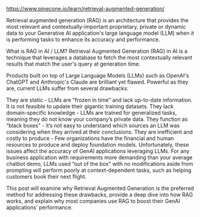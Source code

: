 

https://www.pinecone.io/learn/retrieval-augmented-generation/


Retrieval augmented generation (RAG) is an architecture that provides the most relevant and contextually-important proprietary, private or dynamic data to your Generative AI application's large language model (LLM) when it is performing tasks to enhance its accuracy and performance.

What is RAG in AI / LLM?
Retrieval Augmented Generation (RAG) in AI is a technique that leverages a database to fetch the most contextually relevant results that match the user's query at generation time.

Products built on top of Large Language Models (LLMs) such as OpenAI's ChatGPT and Anthropic's Claude are brilliant yet flawed. Powerful as they are, current LLMs suffer from several drawbacks:

They are static - LLMs are “frozen in time” and lack up-to-date information. It is not feasible to update their gigantic training datasets.
They lack domain-specific knowledge - LLMs are trained for generalized tasks, meaning they do not know your company’s private data.
They function as “black boxes” - it’s not easy to understand which sources an LLM was considering when they arrived at their conclusions.
They are inefficient and costly to produce - Few organizations have the financial and human resources to produce and deploy foundation models.
Unfortunately, these issues affect the accuracy of GenAI applications leveraging LLMs. For any business application with requirements more demanding than your average chatbot demo, LLMs used “out of the box” with no modifications aside from prompting will perform poorly at context-dependent tasks, such as helping customers book their next flight.

This post will examine why Retrieval Augmented Generation is the preferred method for addressing these drawbacks, provide a deep dive into how RAG works, and explain why most companies use RAG to boost their GenAI applications’ performance.



